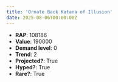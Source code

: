 ```yaml
---
title: 'Ornate Back Katana of Illusion'
date: 2025-08-06T00:00:00Z
---
```

- **RAP**: 108186
- **Value**: 190000
- **Demand level**: 0
- **Trend**: 2
- **Projected?**: True
- **Hyped?**: True
- **Rare?**: True

